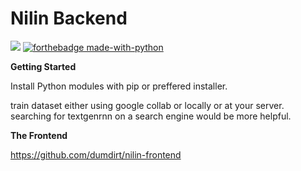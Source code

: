 # Nilin Backend

![](https://img.shields.io/discord/666752603392311356?label=Discord&logo=Discord&style=for-the-badge) [![forthebadge made-with-python](http://ForTheBadge.com/images/badges/made-with-python.svg)](https://www.python.org/)


**Getting Started**

Install Python modules with pip or preffered installer.

train dataset either using google collab or locally or at your server.
searching for textgenrnn on a search engine would be more helpful.

**The Frontend**

https://github.com/dumdirt/nilin-frontend
